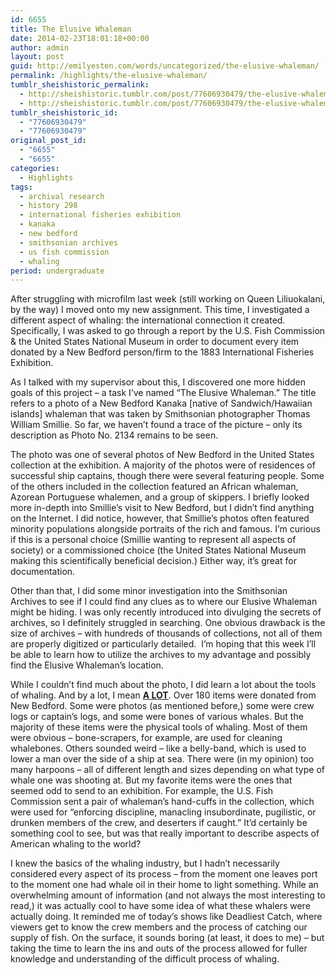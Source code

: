 ```yaml
---
id: 6655
title: The Elusive Whaleman
date: 2014-02-23T18:01:18+00:00
author: admin
layout: post
guid: http://emilyesten.com/words/uncategorized/the-elusive-whaleman/
permalink: /highlights/the-elusive-whaleman/
tumblr_sheishistoric_permalink:
  - http://sheishistoric.tumblr.com/post/77606930479/the-elusive-whaleman
  - http://sheishistoric.tumblr.com/post/77606930479/the-elusive-whaleman
tumblr_sheishistoric_id:
  - "77606930479"
  - "77606930479"
original_post_id:
  - "6655"
  - "6655"
categories:
  - Highlights
tags:
  - archival research
  - history 298
  - international fisheries exhibition
  - kanaka
  - new bedford
  - smithsonian archives
  - us fish commission
  - whaling
period: undergraduate
---
```

After struggling with microfilm last week (still working on Queen Liliuokalani, by the way) I moved onto my new assignment. This time, I investigated a different aspect of whaling: the international connection it created. Specifically, I was asked to go through a report by the U.S. Fish Commission & the United States National Museum in order to document every item donated by a New Bedford person/firm to the 1883 International Fisheries Exhibition.

As I talked with my supervisor about this, I discovered one more hidden goals of this project – a task I’ve named “The Elusive Whaleman.” The title refers to a photo of a New Bedford Kanaka [native of Sandwich/Hawaiian islands] whaleman that was taken by Smithsonian photographer Thomas William Smillie. So far, we haven’t found a trace of the picture &#8211; only its description as Photo No. 2134 remains to be seen.

<!-- more -->

<!-- more -->

The photo was one of several photos of New Bedford in the United States collection at the exhibition. A majority of the photos were of residences of successful ship captains, though there were several featuring people. Some of the others included in the collection featured an African whaleman, Azorean Portuguese whalemen, and a group of skippers. I briefly looked more in-depth into Smillie’s visit to New Bedford, but I didn’t find anything on the Internet. I did notice, however, that Smillie’s photos often featured minority populations alongside portraits of the rich and famous. I’m curious if this is a personal choice (Smillie wanting to represent all aspects of society) or a commissioned choice (the United States National Museum making this scientifically beneficial decision.) Either way, it’s great for documentation.

Other than that, I did some minor investigation into the Smithsonian Archives to see if I could find any clues as to where our Elusive Whaleman might be hiding. I was only recently introduced into divulging the secrets of archives, so I definitely struggled in searching. One obvious drawback is the size of archives – with hundreds of thousands of collections, not all of them are properly digitized or particularly detailed.  I’m hoping that this week I’ll be able to learn how to utilize the archives to my advantage and possibly find the Elusive Whaleman’s location.

While I couldn’t find much about the photo, I did learn a lot about the tools of whaling. And by a lot, I mean **<u>A LOT</u>**. Over 180 items were donated from New Bedford. Some were photos (as mentioned before,) some were crew logs or captain’s logs, and some were bones of various whales. But the majority of these items were the physical tools of whaling. Most of them were obvious – bone-scrapers, for example, are used for cleaning whalebones. Others sounded weird – like a belly-band, which is used to lower a man over the side of a ship at sea. There were (in my opinion) too many harpoons – all of different length and sizes depending on what type of whale one was shooting at. But my favorite items were the ones that seemed odd to send to an exhibition. For example, the U.S. Fish Commission sent a pair of whaleman’s hand-cuffs in the collection, which were used for “enforcing discipline, manacling insubordinate, pugilistic, or drunken members of the crew, and deserters if caught.” It’d certainly be something cool to see, but was that really important to describe aspects of American whaling to the world?

I knew the basics of the whaling industry, but I hadn’t necessarily considered every aspect of its process – from the moment one leaves port to the moment one had whale oil in their home to light something. While an overwhelming amount of information (and not always the most interesting to read,) it was actually cool to have some idea of what these whalers were actually doing. It reminded me of today’s shows like Deadliest Catch, where viewers get to know the crew members and the process of catching our supply of fish. On the surface, it sounds boring (at least, it does to me) – but taking the time to learn the ins and outs of the process allowed for fuller knowledge and understanding of the difficult process of whaling. 
